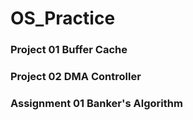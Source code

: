 # OS_Practice
### Project 01 Buffer Cache

### Project 02 DMA Controller

### Assignment 01 Banker's Algorithm

